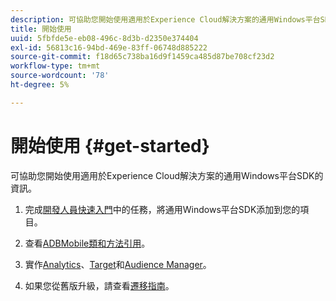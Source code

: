 ```yaml
---
description: 可協助您開始使用適用於Experience Cloud解決方案的通用Windows平台SDK的資訊
title: 開始使用
uuid: 5fbfde5e-eb08-496c-8d3b-d2350e374404
exl-id: 56813c16-94bd-469e-83ff-06748d885222
source-git-commit: f18d65c738ba16d9f1459ca485d87be708cf23d2
workflow-type: tm+mt
source-wordcount: '78'
ht-degree: 5%

---
```


# 開始使用 {#get-started}

可協助您開始使用適用於Experience Cloud解決方案的通用Windows平台SDK的資訊。

1. 完成[開發人員快速入門](/help/universal-windows/c-getting-started/dev-qs.md)中的任務，將通用Windows平台SDK添加到您的項目。

1. 查看[ADBMobile類和方法引用](/help/universal-windows/c-configuration/methods.md)。

1. 實作[Analytics](/help/universal-windows/analytics/analytics-methods.md)、[Target](/help/universal-windows/target/target-methods.md)和[Audience Manager](/help/universal-windows/audiencemgmt/audience-manager-methods.md)。

1. 如果您從舊版升級，請查看[遷移指南](/help/universal-windows/migration-v3.md)。
